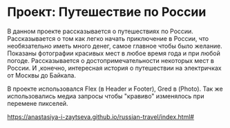 # Проект: Путешествие по России

В данном проекте рассказывается о путешествиях по России. 
Рассказывается о том как легко начать приключение в России, что необязательно иметь много денег, самое главное чтобы было желание. 
Показаны фотографии красивых мест в любое время года и при любой погоде.
Рассказывается о достопримечательности некоторых мест в России.
И ,конечно, интересная история о путешествии на электричках от Москвы до Байкала.

В проекте использовался Flex (в Header и Footer), Gred в (Photo). 
Так же использовались медиа запросы чтобы "кравиво" изменялось при перемене пикселей. 

https://anastasiya-i-zaytseva.github.io/russian-travel/index.html#













